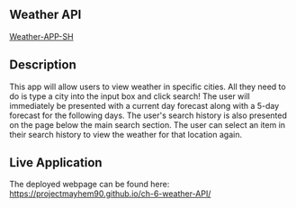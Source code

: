 ## Weather API
[Weather-APP-SH](./assets/img/weather%20app.png)

## Description
This app will allow users to view weather in specific cities. All they need to do is type a city into the input box and click search! The user will immediately be presented with a current day forecast along with a 5-day forecast for the following days. The user's search history is also presented on the page below the main search section. The user can select an item in their search history to view the weather for that location again.

## Live Application
The deployed webpage can be found here: https://projectmayhem90.github.io/ch-6-weather-API/ 
